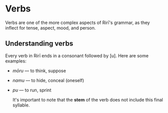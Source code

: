 # Verbs
Verbs are one of the more complex aspects of Rirī's grammar, as they inflect for tense, aspect, mood, and person.

## Understanding verbs

Every verb in Rirī ends in a consonant followed by [u]. Here are some examples:

- *mōru* — to think, suppose
- *namu* — to hide, conceal (oneself)
- *pu* — to run, sprint

  It's important to note that the **stem** of the verb does not include this final syllable.
